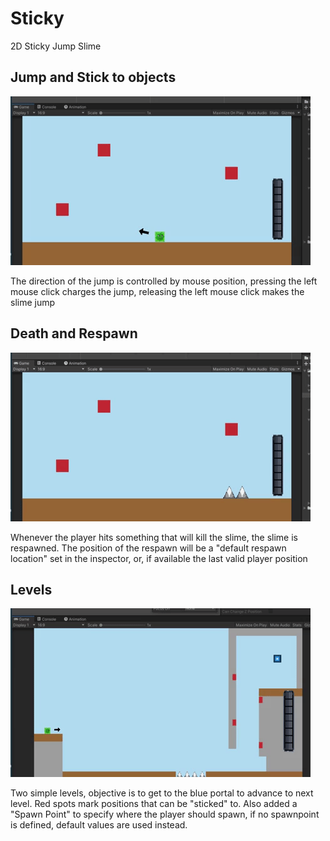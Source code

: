 # Sticky

2D Sticky Jump Slime


<h2>Jump and Stick to objects</h2>

![](Gif/Sticky_Jump.gif)

<p>The direction of the jump is controlled by mouse position, pressing the left mouse click charges the jump, releasing the left mouse click makes the slime jump</p>


<h2>Death and Respawn</h2>

![](Gif/Death_Respawn.gif)

<p>Whenever the player hits something that will kill the slime, the slime is respawned. The position of the respawn will be a "default respawn location" set in the inspector, or, if available the last valid player position</p>


<h2>Levels</h2>

![](Gif/level.gif)

<p>Two simple levels, objective is to get to the blue portal to advance to next level. Red spots mark positions that can be "sticked" to. Also added a "Spawn Point" to specify where the player should spawn, if no spawnpoint is defined, default values are used instead.</p>
